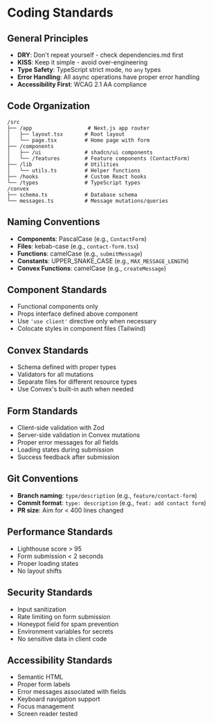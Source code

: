 # Coding Standards

## General Principles
- **DRY**: Don't repeat yourself - check dependencies.md first
- **KISS**: Keep it simple - avoid over-engineering
- **Type Safety**: TypeScript strict mode, no `any` types
- **Error Handling**: All async operations have proper error handling
- **Accessibility First**: WCAG 2.1 AA compliance

## Code Organization
```
/src
├── /app                  # Next.js app router
│   ├── layout.tsx       # Root layout
│   └── page.tsx         # Home page with form
├── /components
│   ├── /ui              # shadcn/ui components
│   └── /features        # Feature components (ContactForm)
├── /lib                 # Utilities
│   └── utils.ts         # Helper functions
├── /hooks               # Custom React hooks
└── /types               # TypeScript types
/convex
├── schema.ts            # Database schema
└── messages.ts          # Message mutations/queries
```

## Naming Conventions
- **Components**: PascalCase (e.g., `ContactForm`)
- **Files**: kebab-case (e.g., `contact-form.tsx`)
- **Functions**: camelCase (e.g., `submitMessage`)
- **Constants**: UPPER_SNAKE_CASE (e.g., `MAX_MESSAGE_LENGTH`)
- **Convex Functions**: camelCase (e.g., `createMessage`)

## Component Standards
- Functional components only
- Props interface defined above component
- Use `'use client'` directive only when necessary
- Colocate styles in component files (Tailwind)

## Convex Standards
- Schema defined with proper types
- Validators for all mutations
- Separate files for different resource types
- Use Convex's built-in auth when needed

## Form Standards
- Client-side validation with Zod
- Server-side validation in Convex mutations
- Proper error messages for all fields
- Loading states during submission
- Success feedback after submission

## Git Conventions
- **Branch naming**: `type/description` (e.g., `feature/contact-form`)
- **Commit format**: `type: description` (e.g., `feat: add contact form`)
- **PR size**: Aim for < 400 lines changed

## Performance Standards
- Lighthouse score > 95
- Form submission < 2 seconds
- Proper loading states
- No layout shifts

## Security Standards
- Input sanitization
- Rate limiting on form submission
- Honeypot field for spam prevention
- Environment variables for secrets
- No sensitive data in client code

## Accessibility Standards
- Semantic HTML
- Proper form labels
- Error messages associated with fields
- Keyboard navigation support
- Focus management
- Screen reader tested